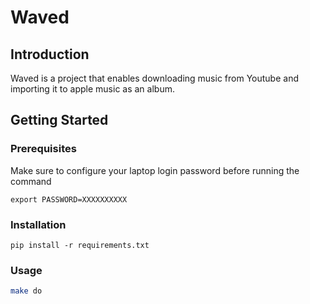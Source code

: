 # Waved

## Introduction

Waved is a project that enables downloading music from Youtube and importing it to apple music as an album.

## Getting Started

### Prerequisites

Make sure to configure your laptop login password before running the command

```
export PASSWORD=XXXXXXXXXX
```

### Installation

```
pip install -r requirements.txt
```

### Usage

```bash
make do
```
